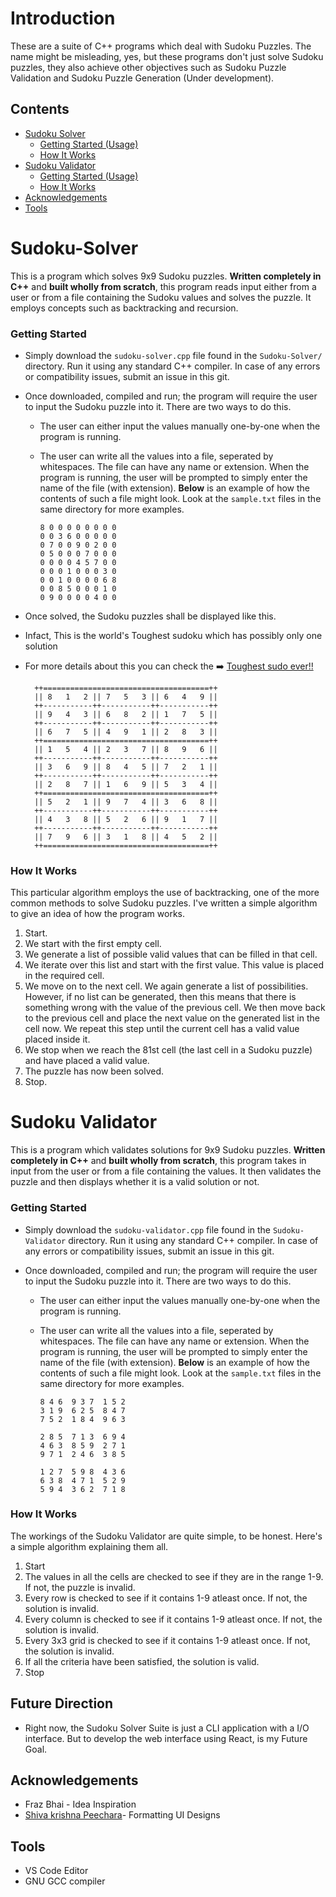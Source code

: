 # Introduction

These are a suite of C++ programs which deal with Sudoku Puzzles. The name might be misleading, yes, but these programs don't just solve Sudoku puzzles, they also achieve other objectives such as Sudoku Puzzle Validation and Sudoku Puzzle Generation (Under development).

## Contents

- [Sudoku Solver](#sudoku-solver)
  - [Getting Started (Usage)](#getting-started)
  - [How It Works](#how-it-works)
- [Sudoku Validator](#sudoku-validator)
  - [Getting Started (Usage)](#getting-started-1)
  - [How It Works](#how-it-works-1)
- [Acknowledgements](#acknowledgements)
- [Tools](#tools)

# Sudoku-Solver

This is a program which solves 9x9 Sudoku puzzles. **Written completely in C++** and **built wholly from scratch**, this program reads input either from a user or from a file containing the Sudoku values and solves the puzzle. It employs concepts such as backtracking and recursion.

### Getting Started

- Simply download the `sudoku-solver.cpp` file found in the `Sudoku-Solver/` directory. Run it using any standard C++ compiler. In case of any errors or compatibility issues, submit an issue in this git.
- Once downloaded, compiled and run; the program will require the user to input the Sudoku puzzle into it. There are two ways to do this.

  - The user can either input the values manually one-by-one when the program is running.
  - The user can write all the values into a file, seperated by whitespaces. The file can have any name or extension. When the program is running, the user will be prompted to simply enter the name of the file (with extension). **Below** is an example of how the contents of such a file might look. Look at the `sample.txt` files in the same directory for more examples.

    ```
    8 0 0 0 0 0 0 0 0
    0 0 3 6 0 0 0 0 0
    0 7 0 0 9 0 2 0 0
    0 5 0 0 0 7 0 0 0
    0 0 0 0 4 5 7 0 0
    0 0 0 1 0 0 0 3 0
    0 0 1 0 0 0 0 6 8
    0 0 8 5 0 0 0 1 0
    0 9 0 0 0 0 4 0 0
    ```

- Once solved, the Sudoku puzzles shall be displayed like this.
- Infact, This is the world's Toughest sudoku which has possibly only one solution
- For more details about this you can check the ➡️ [Toughest sudo ever!!](https://abcnews.go.com/blogs/headlines/2012/06/can-you-solve-the-hardest-ever-sudoku)
  ```
    ++=====================================++
    || 8   1   2 || 7   5   3 || 6   4   9 ||
    ++-----------++-----------++-----------++
    || 9   4   3 || 6   8   2 || 1   7   5 ||
    ++-----------++-----------++-----------++
    || 6   7   5 || 4   9   1 || 2   8   3 ||
    ++=====================================++
    || 1   5   4 || 2   3   7 || 8   9   6 ||
    ++-----------++-----------++-----------++
    || 3   6   9 || 8   4   5 || 7   2   1 ||
    ++-----------++-----------++-----------++
    || 2   8   7 || 1   6   9 || 5   3   4 ||
    ++=====================================++
    || 5   2   1 || 9   7   4 || 3   6   8 ||
    ++-----------++-----------++-----------++
    || 4   3   8 || 5   2   6 || 9   1   7 ||
    ++-----------++-----------++-----------++
    || 7   9   6 || 3   1   8 || 4   5   2 ||
    ++=====================================++
  ```

### How It Works

This particular algorithm employs the use of backtracking, one of the more common methods to solve Sudoku puzzles. I've written a simple algorithm to give an idea of how the program works.

1. Start.
2. We start with the first empty cell.
3. We generate a list of possible valid values that can be filled in that cell.
4. We iterate over this list and start with the first value. This value is placed in the required cell.
5. We move on to the next cell. We again generate a list of possibilities. However, if no list can be generated, then this means that there is something wrong with the value of the previous cell. We then move back to the previous cell and place the next value on the generated list in the cell now. We repeat this step until the current cell has a valid value placed inside it.
6. We stop when we reach the 81st cell (the last cell in a Sudoku puzzle) and have placed a valid value.
7. The puzzle has now been solved.
8. Stop.

# Sudoku Validator

This is a program which validates solutions for 9x9 Sudoku puzzles. **Written completely in C++** and **built wholly from scratch**, this program takes in input from the user or from a file containing the values. It then validates the puzzle and then displays whether it is a valid solution or not.

### Getting Started

- Simply download the `sudoku-validator.cpp` file found in the `Sudoku-Validator` directory. Run it using any standard C++ compiler. In case of any errors or compatibility issues, submit an issue in this git.
- Once downloaded, compiled and run; the program will require the user to input the Sudoku puzzle into it. There are two ways to do this.

  - The user can either input the values manually one-by-one when the program is running.
  - The user can write all the values into a file, seperated by whitespaces. The file can have any name or extension. When the program is running, the user will be prompted to simply enter the name of the file (with extension). **Below** is an example of how the contents of such a file might look. Look at the `sample.txt` files in the same directory for more examples.

    ```
    8 4 6  9 3 7  1 5 2
    3 1 9  6 2 5  8 4 7
    7 5 2  1 8 4  9 6 3

    2 8 5  7 1 3  6 9 4
    4 6 3  8 5 9  2 7 1
    9 7 1  2 4 6  3 8 5

    1 2 7  5 9 8  4 3 6
    6 3 8  4 7 1  5 2 9
    5 9 4  3 6 2  7 1 8
    ```

### How It Works

The workings of the Sudoku Validator are quite simple, to be honest. Here's a simple algorithm explaining them all.

1. Start
2. The values in all the cells are checked to see if they are in the range 1-9. If not, the puzzle is invalid.
3. Every row is checked to see if it contains 1-9 atleast once. If not, the solution is invalid.
4. Every column is checked to see if it contains 1-9 atleast once. If not, the solution is invalid.
5. Every 3x3 grid is checked to see if it contains 1-9 atleast once. If not, the solution is invalid.
6. If all the criteria have been satisfied, the solution is valid.
7. Stop

## Future Direction

- Right now, the Sudoku Solver Suite is just a CLI application with a I/O interface. But to develop the web interface using React, is my Future Goal.

## Acknowledgements

- Fraz Bhai - Idea Inspiration
- [Shiva krishna Peechara](https://www.linkedin.com/in/peechara-shiva-krishna-688844216/)- Formatting UI Designs

## Tools

- VS Code Editor
- GNU GCC compiler
